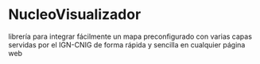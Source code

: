 # NucleoVisualizador
librería para integrar fácilmente un mapa preconfigurado con varias capas servidas por el IGN-CNIG de forma rápida y sencilla en cualquier página web
